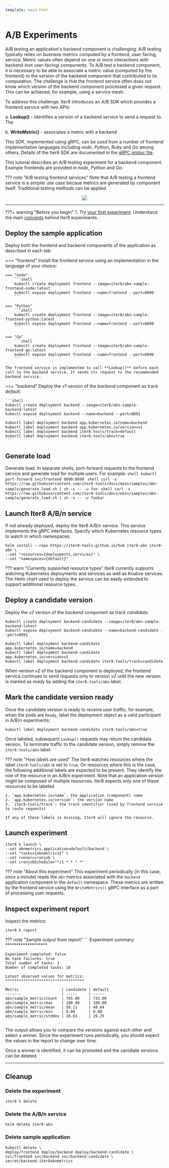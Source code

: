 ```yaml
---
template: main.html
---
```


# A/B Experiments

A/B testing an application's backend component is challenging.
A/B testing typically relies on business metrics computed by a frontend, user-facing, service.
Metric values often depend on one or more interactions with backend (not user-facing) components.
To A/B test a backend component, it is necessary to be able to associate a metric value (computed by the frontend) to the version of the backend component that contributed to its computation.
The challenge is that the frontend service often does not know which version of the backend component processed a given request.
This can be achieved, for example, using a service mesh.

To address this challenge, Iter8 introduces an A/B SDK which provides a frontend service with two APIs:

a. **Lookup()** - Identifies a version of a backend service to send a request to. The 

b. **WriteMetric()** - associates a metric with a backend

This SDK, implemented using gRPC, can be used from a number of frontend implementation languages including *node*, *Python*, *Ruby* and *Go* among others. Details of the Iter8 SDK are documented in the [gRPC protoc file](https://github.com/iter8-tools/iter8/blob/v0.12.0/abn/grpc/abn.proto).

This tutorial describes an A/B testing experiment for a backend component.
Example frontends are provided in *node*, *Python* and *Go*.

??? note "A/B testing frontend services"
    Note that A/B testing a frontend service is a simpler use case becaue metrics are generated by component itself. 
    Traditional testing methods can be applied.

<p align='center'>
<img alt-text="A/B/n experiment" src="../images/abn.png" />
</p>

***

???+ warning "Before you begin"
    1. Try [your first experiment](../../getting-started/your-first-experiment.md). Understand the main [concepts](../../getting-started/concepts.md) behind Iter8 experiments.
 
## Deploy the sample application

Deploy both the frontend and backend components of the application as described in each tab:

=== "frontend"
    Install the frontend service using an implementation in the language of your choice:

    === "node"
        ```shell
        kubectl create deployment frontend --image=iter8/abn-sample-frontend-node:latest
        kubectl expose deployment frontend --name=frontend --port=8090
        ```

    === "Python"
        ```shell
        kubectl create deployment frontend --image=iter8/abn-sample-frontend-python:latest
        kubectl expose deployment frontend --name=frontend --port=8090
        ```

    === "Go"
        ```shell
        kubectl create deployment frontend --image=iter8/abn-sample-frontend-go:latest
        kubectl expose deployment frontend --name=frontend --port=8090
        ```
    
    The frontend service is implemented to call **Lookup()** before each call to the backend service. It sends its request to the recommended backend service.

=== "backend"
    Deploy the *v1* version of the *backend* component as track *default*.

    ```shell
    kubectl create deployment backend --image=iter8/abn-sample-backend:latest
    kubectl expose deployment backend --name=backend --port=8091

    kubectl label deployment backend app.kubernetes.io/name=backend
    kubectl label deployment backend app.kubernetes.io/version=v1
    kubectl label deployment backend iter8.tools/track=default
    kubectl label deployment backend iter8.tools/abn=true
    ```
 
## Generate load
Generate load. In separate shells, port-forward requests to the frontend service and generate load for multiple users.  For example:
    ```shell
    kubectl port-forward svc/frontend 8090:8090
    ```
    ```shell
    curl -s https://raw.githubusercontent.com/iter8-tools/docs/main/samples/abn-sample/generate_load.sh | sh -s -- -u foo
    ```
    ```shell
    curl -s https://raw.githubusercontent.com/iter8-tools/docs/main/samples/abn-sample/generate_load.sh | sh -s -- -u foobar
    ```

## Launch Iter8 A/B/n service

If not already deployed, deploy the Iter8 A/B/n service. This service implements the gRPC interfaces. Specify which Kubernetes resource types to watch in which namespaces:

```shell
helm install --repo https://iter8-tools.github.io/hub iter8-abn iter8-abn \
--set "resources={deployments,services}" \
--set "namespaces={default}"
```

??? warn "Currently supported resource types"
    Iter8 currently supports watching Kubernetes deployments and services as well as Knative services.
    The Helm chart used to deploy the service can be easily extended to support additional resource types.

## Deploy a candidate version

Deploy the *v2* version of the *backend* component as track *candidate*.

```shell
kubectl create deployment backend-candidate --image=iter8/abn-sample-backend:latest
kubectl expose deployment backend-candidate --name=backend-candidate --port=8091

kubectl label deployment backend-candidate app.kubernetes.io/name=backend
kubectl label deployment backend-candidate app.kubernetes.io/version=v2
kubectl label deployment backend-candidate iter8.tools/track=candidate
```

When version *v2* of the backend component is deployed, the frontend service continues to send requests only to version *v2* until the new version is marked as *ready* by adding the `iter8.tools/abn` label.

## Mark the candidate version ready

Once the candidate version is ready to receive user traffic, for example, when the pods are `Ready`, label the deployment object as a valid participant in A/B/n experiments:

```shell
kubectl label deployment backend-candidate iter8.tools/abn=true
```

Once labeled, subsequent `Lookup()` requests may return the candidate version. 
To terminate traffic to the candidate version, simply remove the `iter8.tools/abn` label.

??? note "How labels are used"
    The Iter8 watches resources where the label `iter8-tools/abn` is set to `true`. On resources where this is the case, the following additional labels are expected to be present. They identify the role of the resource in an A/B/n experiment. Note that an application _version_ might be composed of multiple resources. Iter8 expects only one of these resources to be labeled.

    1. `app.kubernetes.io/name`: the application (component) name
    2. `app.kubernetes.io/version`: the version name
    3. `iter8-tools/track`: the track identifier (used by frontend service to route requests)

    If any of these labels is missing, Iter8 will ignore the resource.

## Launch experiment

```shell
iter8 k launch \
--set abnmetrics.application=default/backend \
--set "tasks={abnmetrics}" \
--set runner=cronjob \
--set cronjobSchedule="*/1 * * * *"
```

??? note "About this experiment"
    This experiment periodically (in this case, once a minute) reads the `abn` metrics associated with the `backend` application component in the `default` namespace. These metrics are written by the frontend service using the `WriteMetrics()` gRPC interface as a part of processing user requests.

## Inspect experiment report

Inspect the metrics:

```shell
iter8 k report
```

??? note "Sample output from report"
    ```
    Experiment summary:
    *******************

    Experiment completed: false
    No task failures: true
    Total number of tasks: 1
    Number of completed tasks: 18

    Latest observed values for metrics:
    ***********************************

    Metric                   | candidate | default
    -------                  | -----     | -----
    abn/sample_metric/count  | 765.00    | 733.00
    abn/sample_metric/max    | 100.00    | 100.00
    abn/sample_metric/mean   | 50.11     | 49.64
    abn/sample_metric/min    | 0.00      | 0.00
    abn/sample_metric/stddev | 28.63     | 29.25
    ```
The output allows you to compare the versions against each other and select a winner. Since the experiment runs periodically, you should expect the values in the report to change over time.

Once a winner is identified, it can be promoted and the canidiate versions can be deleted.

***

## Cleanup

### Delete the experiment

```shell
iter8 k delete
```

### Delete the A/B/n service

```shell
helm delete iter8-abn
```

### Delete sample application

```shell
kubectl delete \
deploy/frontend deploy/backend deploy/backend-candidate \
svc/frontend svc/backend svc/backend-candidate \
secret/backend.iter8abnmetrics
```

